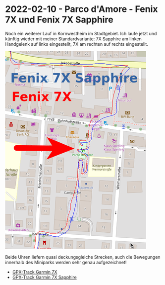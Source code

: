 2022-02-10 - Parco d'Amore - Fenix 7X und Fenix 7X Sapphire
===========================================================

Noch ein weiterer Lauf in Kornwestheim im Stadtgebiet.
Ich laufe jetzt und künftig wieder mit meiner Standardvariante:
7X Sapphire am linken Handgelenk auf links eingestellt, 7X am rechten auf rechts eingestellt.

![Vergleich 7X-7XSapphire](images/2022-02-10_kornwestheim-parco-damore.png)

Beide Uhren liefern quasi deckungsgleiche Strecken,
auch die Bewegungen innerhalb des Miniparks werden sehr
genau aufgezeichnet!

- [GPX-Track Garmin 7X](data/2022-02-10_7x.gpx.xz)
- [GPX-Track Garmin 7X Sapphire](data/2022-02-10_7x-sapphire.gpx.xz)
